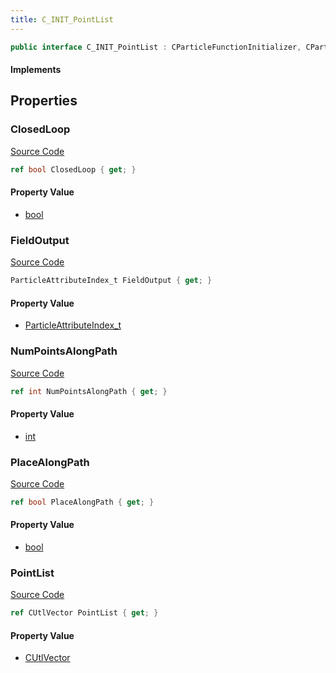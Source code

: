 ```yaml
---
title: C_INIT_PointList
---
```


```csharp
public interface C_INIT_PointList : CParticleFunctionInitializer, CParticleFunction, ISchemaClass<CParticleFunction>, ISchemaClass<CParticleFunctionInitializer>, ISchemaClass<C_INIT_PointList>, ISchemaField, ISchemaClass, INativeHandle
```

#### Implements

## Properties

### ClosedLoop

[Source Code](https://github.com/swiftly-solution/swiftlys2/blob/beta/managed/src/SwiftlyS2.Generated/Schemas/Interfaces/C_INIT_PointList.cs#L23)

```csharp
ref bool ClosedLoop { get; }
```

#### Property Value

- [bool](https://learn.microsoft.com/dotnet/api/system.boolean)

### FieldOutput

[Source Code](https://github.com/swiftly-solution/swiftlys2/blob/beta/managed/src/SwiftlyS2.Generated/Schemas/Interfaces/C_INIT_PointList.cs#L16)

```csharp
ParticleAttributeIndex_t FieldOutput { get; }
```

#### Property Value

- [ParticleAttributeIndex_t](/docs/api/shared/schemadefinitions/particleattributeindex_t)

### NumPointsAlongPath

[Source Code](https://github.com/swiftly-solution/swiftlys2/blob/beta/managed/src/SwiftlyS2.Generated/Schemas/Interfaces/C_INIT_PointList.cs#L25)

```csharp
ref int NumPointsAlongPath { get; }
```

#### Property Value

- [int](https://learn.microsoft.com/dotnet/api/system.int32)

### PlaceAlongPath

[Source Code](https://github.com/swiftly-solution/swiftlys2/blob/beta/managed/src/SwiftlyS2.Generated/Schemas/Interfaces/C_INIT_PointList.cs#L21)

```csharp
ref bool PlaceAlongPath { get; }
```

#### Property Value

- [bool](https://learn.microsoft.com/dotnet/api/system.boolean)

### PointList

[Source Code](https://github.com/swiftly-solution/swiftlys2/blob/beta/managed/src/SwiftlyS2.Generated/Schemas/Interfaces/C_INIT_PointList.cs#L19)

```csharp
ref CUtlVector PointList { get; }
```

#### Property Value

- [CUtlVector](/docs/api/)

